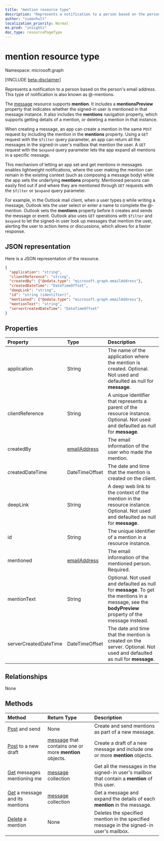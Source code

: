 ```yaml
---
title: "mention resource type"
description: "Represents a notification to a person based on the person's email address."
author: "simonhult"
localization_priority: Normal
ms.prod: "insights"
doc_type: resourcePageType
---
```


# mention resource type

Namespace: microsoft.graph

[!INCLUDE [beta-disclaimer](../../includes/beta-disclaimer.md)]

Represents a notification to a person based on the person's email address. This type of notification is also known as @-mentions.

The [message](../resources/message.md) resource supports **mention**. It includes a
**mentionsPreview** property that indicates whether the signed-in user is mentioned in that message instance. It also
includes the **mentions** navigation property, which supports getting details of a mention, or deleting a mention in that instance.

When creating a message, an app can create a mention in the same `POST` request by including the mention in 
the **mentions** property. Using a `GET` request with the `$filter` query parameter, an app can return 
all the messages in the signed-in user's mailbox that mention the user. A `GET` request with
the `$expand` query parameter lets the app expand all mentions in a specific message.

This mechanism of letting an app set and get mentions in messages enables lightweight notifications, where the
user making the mention can remain in the existing context (such as composing a message body) while the app sets 
the underlying **mentions** property. Mentioned persons can easily find out if and where they are mentioned 
through `GET` requests with the `$filter` or `$expand` query parameter.  

For example, in the Outlook mail client, when a user types `@` while writing a message, 
Outlook lets the user select or enter a name to complete the @-mention. Outlook sets the **mentions** property before it creates and sends the message or event. Outlook also uses `GET` operations with `$filter` and `$expand` to let the 
signed-in user look up messages that mention the user, alerting the user to action items 
or discussions, which allows for a faster response.


## JSON representation

Here is a JSON representation of the resource.

<!-- {
  "blockType": "resource",
  "optionalProperties": [

  ],
  "@odata.type": "microsoft.graph.mention"
}-->

```json
{
  "application": "string",
  "clientReference": "string",
  "createdBy": {"@odata.type": "microsoft.graph.emailAddress"},
  "createdDateTime": "DateTimeOffset",
  "deepLink": "string",
  "id": "string (identifier)",
  "mentioned": {"@odata.type": "microsoft.graph.emailAddress"},
  "mentionText": "string",
  "serverCreatedDateTime": "DateTimeOffset"
}

```
## Properties
| Property	   | Type	|Description|
|:---------------|:--------|:----------|
|application | String | The name of the application where the mention is created. Optional. Not used and defaulted as null for **message**. |
|clientReference | String | A unique identifier that represents a parent of the resource instance. Optional. Not used and defaulted as null for **message**. |
|createdBy  | [emailAddress](../resources/emailaddress.md) | The email information of the user who made the mention. |
|createdDateTime  |DateTimeOffset |The date and time that the mention is created on the client. |
|deepLink | String | A deep web link to the context of the mention in the resource instance. Optional. Not used and defaulted as null for **message**. |
|id | String| The unique identifier of a mention in a resource instance.|
|mentioned | [emailAddress](../resources/emailaddress.md) | The email information of the mentioned person. Required. |
|mentionText | String | Optional. Not used and defaulted as null for **message**. To get the mentions in a message, see the **bodyPreview** property of the message instead. |
|serverCreatedDateTime | DateTimeOffset | The date and time that the mention is created on the server. Optional. Not used and defaulted as null for **message**. |

## Relationships
None


## Methods

| Method		   | Return Type	|Description|
|:---------------|:--------|:----------|
|[Post](../api/user-sendmail.md#request-2) and send | None | Create and send mentions as part of a new message.|
|[Post](../api/user-post-messages.md#request-2) to a new draft | [message](../resources/message.md) that contains one or more **mention** objects. | Create a draft of a new message and include one or more **mention** objects.|
|[Get](../api/user-list-messages.md#request-2) messages mentioning me | [message](../resources/message.md) collection | Get all the messages in the signed-in user's mailbox that contain a **mention** of this user.|
|[Get](../api/message-get.md#example-2) a message and its mentions | [message](../resources/message.md) collection | Get a message and expand the details of each **mention** in the message.|
|[Delete](../api/message-delete.md#request-2) a mention | None |Deletes the specified mention in the specified message in the signed-in user's mailbox. |

<!-- uuid: 8fcb5dbc-d5aa-4681-8e31-b001d5168d79
2015-10-25 14:57:30 UTC -->
<!--
{
  "type": "#page.annotation",
  "description": "mention resource",
  "keywords": "",
  "section": "documentation",
  "tocPath": "",
  "suppressions": []
}
-->


